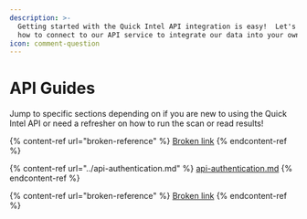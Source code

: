 ```yaml
---
description: >-
  Getting started with the Quick Intel API integration is easy!  Let's dig into
  how to connect to our API service to integrate our data into your own apps.
icon: comment-question
---
```


# API Guides

Jump to specific sections depending on if you are new to using the Quick Intel API or need a refresher on how to run the scan or read results!

{% content-ref url="broken-reference" %}
[Broken link](broken-reference)
{% endcontent-ref %}

{% content-ref url="../api-authentication.md" %}
[api-authentication.md](../api-authentication.md)
{% endcontent-ref %}

{% content-ref url="broken-reference" %}
[Broken link](broken-reference)
{% endcontent-ref %}
